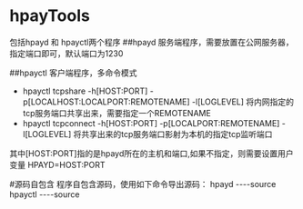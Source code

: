 # hpayTools
  包括hpayd 和 hpayctl两个程序
##hpayd
  服务端程序，需要放置在公网服务器，指定端口即可，默认端口为1230
  
##hpayctl
  客户端程序，多命令模式
  *  hpayctl tcpshare -h[HOST:PORT] -p[LOCALHOST:LOCALPORT:REMOTENAME] -l[LOGLEVEL]
     将内网指定的tcp服务端口共享出来，需要指定一个REMOTENAME
  *  hpayctl tcpconnect -h[HOST:PORT] -p[LOCALPORT:REMOTENAME] -l[LOGLEVEL]
     将共享出来的tcp服务端口影射为本机的指定tcp监听端口
     
  
  其中[HOST:PORT]指的是hpayd所在的主机和端口,如果不指定，则需要设置用户变量
    HPAYD=HOST:PORT
  
  
#源码自包含
  程序自包含源码，使用如下命令导出源码：
  hpayd   ----source
  hpayctl ----source
